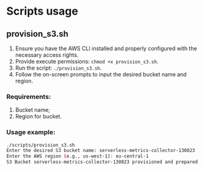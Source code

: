 
# Scripts usage

## provision_s3.sh

1. Ensure you have the AWS CLI installed and properly configured with the necessary access rights.
2. Provide execute permissions: ```chmod +x provision_s3.sh```.
3. Run the script: ```./provision_s3.sh```.
4. Follow the on-screen prompts to input the desired bucket name and region.

### Requirements:

1. Bucket name;
2. Region for bucket.

### Usage example:
```sh
./scripts/provision_s3.sh
Enter the desired S3 bucket name: serverless-metrics-collector-130823
Enter the AWS region (e.g., us-west-1): eu-central-1
S3 Bucket serverless-metrics-collector-130823 provisioned and prepared successfully.
```

